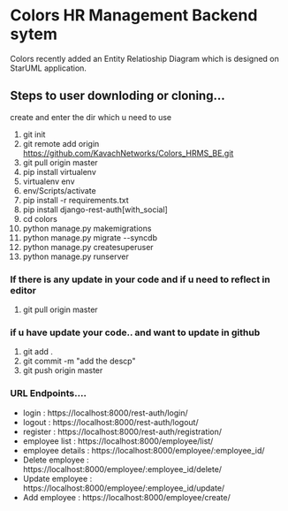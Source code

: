 # Colors HR Management Backend sytem

Colors recently added an Entity Relatioship Diagram which is designed on StarUML application. 

## Steps to user downloding or cloning...

create and enter the dir which u need to use

1. git init
2. git remote add origin https://github.com/KavachNetworks/Colors_HRMS_BE.git
3. git pull origin master
4. pip install virtualenv
5. virtualenv env
6. env/Scripts/activate
7. pip install -r requirements.txt
8. pip install django-rest-auth[with_social]
9. cd colors
10. python manage.py makemigrations
11. python manage.py migrate --syncdb
12. python manage.py createsuperuser
13. python manage.py runserver

### If there is any update in your code and if u need to reflect in editor

1. git pull origin master

### if u have update your code.. and want to update in github

1. git add .
2. git commit -m "add the descp"
3. git push origin master


### URL Endpoints....

* login : https://localhost:8000/rest-auth/login/
* logout : https://localhost:8000/rest-auth/logout/
* register : https://localhost:8000/rest-auth/registration/ 
* employee list : https://localhost:8000/employee/list/ 
* employee details : https://localhost:8000/employee/:employee_id/
* Delete employee : https://localhost:8000/employee/:employee_id/delete/
* Update employee : https://localhost:8000/employee/:employee_id/update/
* Add employee : https://localhost:8000/employee/create/
